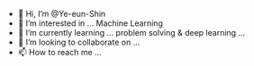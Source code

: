 - 👋 Hi, I’m @Ye-eun-Shin
- 👀 I’m interested in ... Machine Learning
- 🌱 I’m currently learning ... problem solving & deep learning ...
- 💞️ I’m looking to collaborate on ...
- 📫 How to reach me ... 

<!---
Ye-eun-Shin/Ye-eun-Shin is a ✨ special ✨ repository because its `README.md` (this file) appears on your GitHub profile.
You can click the Preview link to take a look at your changes.
--->
